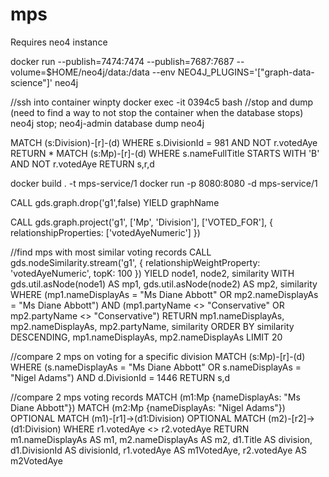 # mps

Requires neo4 instance 

docker run --publish=7474:7474 --publish=7687:7687 --volume=$HOME/neo4j/data:/data --env NEO4J_PLUGINS='["graph-data-science"]' neo4j

//ssh into container
winpty docker exec -it 0394c5 bash
//stop and dump (need to find a way to not stop the container when the database stops)
neo4j stop; neo4j-admin database dump neo4j

MATCH (s:Division)-[r]-(d) WHERE s.DivisionId = 981 AND NOT r.votedAye RETURN *
MATCH (s:Mp)-[r]-(d) WHERE s.nameFullTitle STARTS WITH 'B' AND NOT r.votedAye RETURN s,r,d

docker build . -t mps-service/1
docker run -p 8080:8080 -d mps-service/1

CALL gds.graph.drop('g1',false) YIELD graphName

CALL gds.graph.project('g1', ['Mp', 'Division'], ['VOTED_FOR'],  { relationshipProperties: ['votedAyeNumeric'] })

//find mps with most similar voting records 
CALL gds.nodeSimilarity.stream('g1', {
  relationshipWeightProperty: 'votedAyeNumeric',
  topK: 100
})
YIELD node1, node2, similarity
WITH gds.util.asNode(node1) AS mp1, gds.util.asNode(node2) AS mp2, similarity
WHERE (mp1.nameDisplayAs = "Ms Diane Abbott" OR mp2.nameDisplayAs = "Ms Diane Abbott")
AND (mp1.partyName <> "Conservative" OR mp2.partyName <> "Conservative")
RETURN mp1.nameDisplayAs, mp2.nameDisplayAs, mp2.partyName, similarity
ORDER BY similarity DESCENDING, mp1.nameDisplayAs, mp2.nameDisplayAs
LIMIT 20



//compare 2 mps on voting for a specific division
MATCH (s:Mp)-[r]-(d) WHERE (s.nameDisplayAs = "Ms Diane Abbott" OR s.nameDisplayAs = "Nigel Adams") AND d.DivisionId = 1446 RETURN s,d


//compare 2 mps voting records
MATCH (m1:Mp {nameDisplayAs: "Ms Diane Abbott"})
MATCH (m2:Mp {nameDisplayAs: "Nigel Adams"})
OPTIONAL MATCH (m1)-[r1]->(d1:Division)
OPTIONAL MATCH (m2)-[r2]->(d1:Division)
WHERE r1.votedAye <> r2.votedAye
RETURN
m1.nameDisplayAs AS m1,
m2.nameDisplayAs AS m2,
d1.Title AS division,
d1.DivisionId AS divisionId,
r1.votedAye AS m1VotedAye,
r2.votedAye AS m2VotedAye
